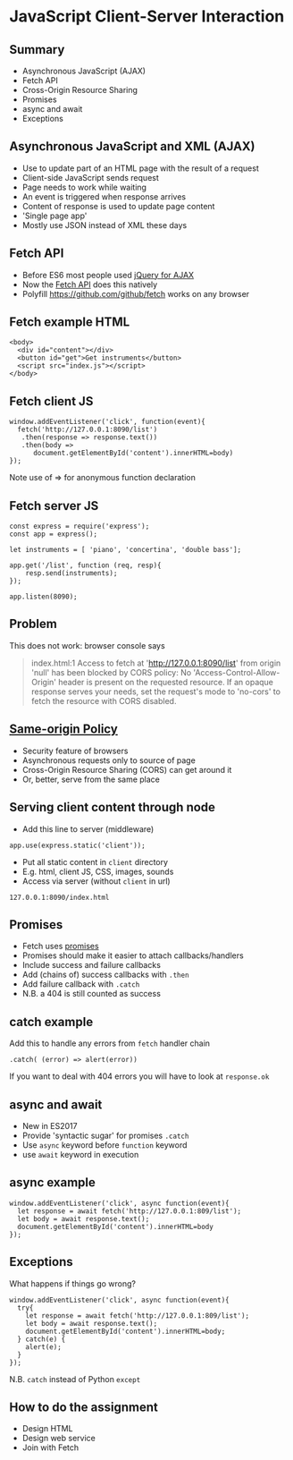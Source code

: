 # JavaScript Client-Server Interaction 


## Summary


- Asynchronous JavaScript (AJAX)
- Fetch API
- Cross-Origin Resource Sharing
- Promises
- async and await
- Exceptions



## Asynchronous JavaScript and XML (AJAX)


- Use to update part of an HTML page with the result of a request
- Client-side JavaScript sends request
- Page needs to work while waiting
- An event is triggered when response arrives
- Content of response is used to update page content
- 'Single page app'
- Mostly use JSON instead of XML these days



## Fetch API


- Before ES6 most people used [jQuery for AJAX](http://api.jquery.com/category/ajax/)
- Now the [Fetch API](https://developer.mozilla.org/en-US/docs/Web/API/Fetch_API) does this natively
- Polyfill https://github.com/github/fetch works on any browser



## Fetch example HTML

```
<body>
  <div id="content"></div>
  <button id="get">Get instruments</button>
  <script src="index.js"></script>
</body>
```


## Fetch client JS

```
window.addEventListener('click', function(event){
  fetch('http://127.0.0.1:8090/list')
   .then(response => response.text())
   .then(body =>
      document.getElementById('content').innerHTML=body)
});

```
Note use of => for anonymous function declaration


## Fetch server JS
```
const express = require('express');
const app = express();

let instruments = [ 'piano', 'concertina', 'double bass'];

app.get('/list', function (req, resp){
    resp.send(instruments);
});

app.listen(8090);

```


## Problem

This does not work: browser console says


> index.html:1 Access to fetch at 'http://127.0.0.1:8090/list' from
> origin 'null' has been blocked by CORS policy: No
> 'Access-Control-Allow-Origin' header is present on the requested
> resource. If an opaque response serves your needs, set the request's
> mode to 'no-cors' to fetch the resource with CORS disabled. 


## [Same-origin Policy](https://en.wikipedia.org/wiki/Same-origin_policy)


- Security feature of browsers
- Asynchronous requests only to source of page
- Cross-Origin Resource Sharing (CORS) can get around it
- Or, better, serve from the same place


## Serving client  content through node

- Add this line to server (middleware)
```
app.use(express.static('client'));
```
- Put all static content in `client` directory
- E.g. html, client JS, CSS, images, sounds
- Access via server (without `client` in url)
```
127.0.0.1:8090/index.html
```


## Promises

- Fetch uses [promises](https://developer.mozilla.org/en-US/docs/Web/JavaScript/Guide/Using_promises)
- Promises should make it easier to attach callbacks/handlers
- Include success and failure callbacks
- Add (chains of) success callbacks with `.then`
- Add failure callback with `.catch`
- N.B. a 404 is still counted as success


## catch example

Add this to handle any errors from `fetch` handler chain

```
.catch( (error) => alert(error))
```

If you want to deal with 404 errors you will have to look at `response.ok` 


## async and await

- New in ES2017
- Provide 'syntactic sugar' for promises `.catch`
- Use `async` keyword before `function` keyword
- use `await` keyword in execution


## async example

```
window.addEventListener('click', async function(event){
  let response = await fetch('http://127.0.0.1:809/list');
  let body = await response.text();
  document.getElementById('content').innerHTML=body
});
```


## Exceptions

What happens if things go wrong?

```
window.addEventListener('click', async function(event){
  try{
    let response = await fetch('http://127.0.0.1:809/list');
    let body = await response.text();
    document.getElementById('content').innerHTML=body;
  } catch(e) {
    alert(e);
  }
});
```

N.B. `catch` instead of Python `except`


## How to do the assignment

- Design HTML
- Design web service
- Join with Fetch



